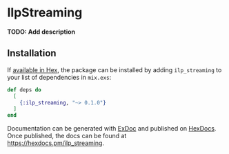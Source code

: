 # IlpStreaming

**TODO: Add description**

## Installation

If [available in Hex](https://hex.pm/docs/publish), the package can be installed
by adding `ilp_streaming` to your list of dependencies in `mix.exs`:

```elixir
def deps do
  [
    {:ilp_streaming, "~> 0.1.0"}
  ]
end
```

Documentation can be generated with [ExDoc](https://github.com/elixir-lang/ex_doc)
and published on [HexDocs](https://hexdocs.pm). Once published, the docs can
be found at <https://hexdocs.pm/ilp_streaming>.

